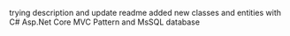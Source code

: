 trying
description
and update
readme
added new classes
and
entities
with
C# Asp.Net Core
MVC Pattern
and MsSQL database
